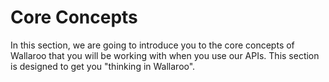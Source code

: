 # Core Concepts

In this section, we are going to introduce you to the core concepts of Wallaroo that you will be working with when you use our APIs. This section is designed to get you "thinking in Wallaroo".
